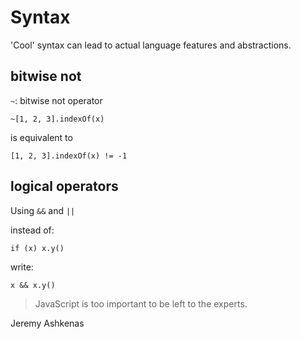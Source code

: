 # Syntax

'Cool' syntax can lead to actual language features and abstractions.


## bitwise not

`~`: bitwise not operator

    ~[1, 2, 3].indexOf(x)

is equivalent to

    [1, 2, 3].indexOf(x) != -1


## logical operators

Using `&&` and `||`

instead of:

    if (x) x.y()

write:

    x && x.y()


> JavaScript is too important to be left to the experts.

Jeremy Ashkenas
